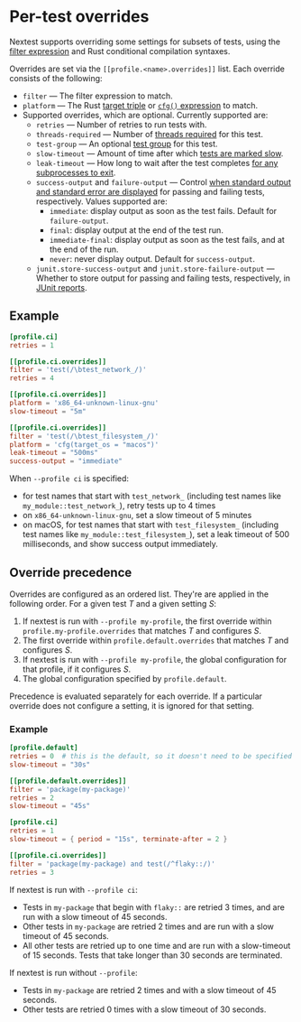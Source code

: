 # Per-test overrides

Nextest supports overriding some settings for subsets of tests, using the [filter expression](filter-expressions.md) and Rust conditional compilation syntaxes.

Overrides are set via the `[[profile.<name>.overrides]]` list. Each override consists of the following:
* `filter` — The filter expression to match.
* `platform` — The Rust [target triple](https://doc.rust-lang.org/beta/rustc/platform-support.html#platform-support) or [`cfg()` expression](https://doc.rust-lang.org/reference/conditional-compilation.html) to match.
* Supported overrides, which are optional. Currently supported are:
  * `retries` — Number of retries to run tests with.
  * `threads-required` — Number of [threads required](threads-required.md) for this test.
  * `test-group` — An optional [test group](test-groups.md) for this test.
  * `slow-timeout` — Amount of time after which [tests are marked slow](slow-tests.md).
  * `leak-timeout` — How long to wait after the test completes [for any subprocesses to exit](leaky-tests.md).
  * `success-output` and `failure-output` — Control [when standard output and standard error are displayed](other-options.md#--success-output-and---failure-output) for passing and failing tests, respectively. Values supported are:
    * `immediate`: display output as soon as the test fails. Default for `failure-output`.
    * `final`: display output at the end of the test run.
    * `immediate-final`: display output as soon as the test fails, and at the end of the run.
    * `never`: never display output. Default for `success-output`.
  * `junit.store-success-output` and `junit.store-failure-output` — Whether to store output for passing and failing tests, respectively, in [JUnit reports](junit.md).

## Example

```toml
[profile.ci]
retries = 1

[[profile.ci.overrides]]
filter = 'test(/\btest_network_/)'
retries = 4

[[profile.ci.overrides]]
platform = 'x86_64-unknown-linux-gnu'
slow-timeout = "5m"

[[profile.ci.overrides]]
filter = 'test(/\btest_filesystem_/)'
platform = 'cfg(target_os = "macos")'
leak-timeout = "500ms"
success-output = "immediate"
```

When `--profile ci` is specified:
* for test names that start with `test_network_` (including test names like `my_module::test_network_`), retry tests up to 4 times
* on `x86_64-unknown-linux-gnu`, set a slow timeout of 5 minutes
* on macOS, for test names that start with `test_filesystem_` (including test names like `my_module::test_filesystem_`), set a leak timeout of 500 milliseconds, and show success output immediately.

## Override precedence

Overrides are configured as an ordered list. They're are applied in the following order. For a given test *T* and a given setting *S*:
1. If nextest is run with `--profile my-profile`, the first override within `profile.my-profile.overrides` that matches *T* and configures *S*.
2. The first override within `profile.default.overrides` that matches *T* and configures *S*.
3. If nextest is run with `--profile my-profile`, the global configuration for that profile, if it configures *S*.
4. The global configuration specified by `profile.default`.

Precedence is evaluated separately for each override. If a particular override does not configure a setting, it is ignored for that setting.

### Example

```toml
[profile.default]
retries = 0  # this is the default, so it doesn't need to be specified
slow-timeout = "30s"

[[profile.default.overrides]]
filter = 'package(my-package)'
retries = 2
slow-timeout = "45s"

[profile.ci]
retries = 1
slow-timeout = { period = "15s", terminate-after = 2 }

[[profile.ci.overrides]]
filter = 'package(my-package) and test(/^flaky::/)'
retries = 3
```

If nextest is run with `--profile ci`:
* Tests in `my-package` that begin with `flaky::` are retried 3 times, and are run with a slow timeout of 45 seconds.
* Other tests in `my-package` are retried 2 times and are run with a slow timeout of 45 seconds.
* All other tests are retried up to one time and are run with a slow-timeout of 15 seconds. Tests that take longer than 30 seconds are terminated.

If nextest is run without `--profile`:
* Tests in `my-package` are retried 2 times and with a slow timeout of 45 seconds.
* Other tests are retried 0 times with a slow timeout of 30 seconds.
